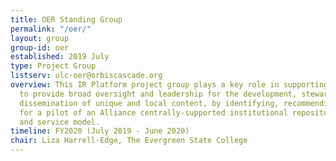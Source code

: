 ```yaml
---
title: OER Standing Group
permalink: "/oer/"
layout: group
group-id: oer
established: 2019 July
type: Project Group
listserv: ulc-oer@orbiscascade.org
overview: This IR Platform project group plays a key role in supporting the ULCs charge
  to provide broad oversight and leadership for the development, stewardship, and
  dissemination of unique and local content, by identifying, recommending, and planning
  for a pilot of an Alliance centrally-supported institutional repository (IR) platform
  and service model.
timeline: FY2020 (July 2019 - June 2020)
chair: Liza Harrell-Edge, The Evergreen State College
---
```



